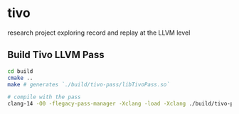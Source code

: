 # tivo
research project exploring record and replay at the LLVM level

## Build Tivo LLVM Pass

```sh
cd build
cmake ..
make # generates `./build/tivo-pass/libTivoPass.so`

# compile with the pass
clang-14 -O0 -flegacy-pass-manager -Xclang -load -Xclang ./build/tivo-pass/libTivoPass.so ./foo.c
```
